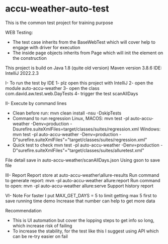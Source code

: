 # accu-weather-auto-test

This is the common test project for training purpose

WEB Testing:
 - The test case inherits from the BaseWebTest which will cover help to engage with driver for execution
 - The inside page objects inherits from Page which will init the element on the construction

This project is build on Java 1.8 (quite old version)
Maven version 3.8.6
IDE: IntelliJ 2022.2.3

I- To run the test by IDE
1- plz open this project with IntelliJ
2- open the module auto-accu-weather
3- open the class com.david.aw.test.web.DayTests
4- trigger the test scanAllDays

II- Execute by command lines
- Clean before run: mvn clean install -nsu -DskipTests
- Command to run regression
Linux, MACOS: mvn test -pl auto-accu-weather -Denv=production -Dsurefire.suiteXmlFiles=target/classes/suites/regression.xml
Windows: mvn test -pl auto-accu-weather -Denv=production -D"surefire.suiteXmlFiles"="target/classes/suites/regression.xml"
- Quick test to check
mvn test -pl auto-accu-weather -Denv=production -D"surefire.suiteXmlFiles"="target/classes/suites/alluretest.xml"

File detail save in auto-accu-weather/scanAllDays.json
Using gson to save file

III- Report
Report store at auto-accu-weather\allure-results
Run command to generate report: mvn -pl auto-accu-weather allure:report
Run command to open: mvn -pl auto-accu-weather allure:serve
Support history report

VI- Note
For faster I put MAX_GET_DAYS = 5 to limit getting max 5 first to save running time demo
Increase that number can help to get more data

Recommendation
- This is UI automation but cover the lopping steps to get info so long, which increase risk of failing
- To increase the stability, for the test like this I suggest using API which can be re-try easier on fail


